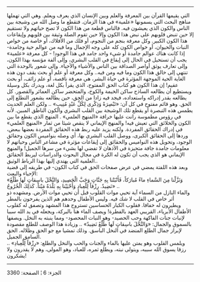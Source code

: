 ------------------------------------------------------------------------

التي يقيمها القرآن بين المعرفة والعلم وبين الإنسان الذي يعرف ويعلم. وهي
التي تهملها مناهج البحث التي يسمونها «علمية» في هذا الزمان. فتقطع ما وصل
الله من وشيجة بين الناس والكون الذي يعيشون فيه. فالناس قطعة من هذا الكون
لا تصح حياتهم ولا تستقيم إلا حين تنبض قلوبهم على نبض هذا الكون وإلا حين
تقوم الصلة وثيقة بين قلوبهم وإيقاعات هذا الكون الكبير. وكل معرفة بنجم من
النجوم، أو فلك من الأفلاك، أو خاصة من خواص النبات والحيوان، أو خواص
الكون كله على وجه الإجمال وما فيه من عوالم حية وجامدة- إذا كانت هناك
عوالم جامدة أو شيء واحد جامد في هذا الوجود! - كل معرفة «علمية» يجب أن
تستحيل في الحال إلى إيقاع في القلب البشري، وإلى ألفة مؤنسة بهذا الكون،
وإلى تعارف يوثق أواصر الصداقة بين الناس والأشياء والأحياء. وإلى شعور
بالوحدة التي تنتهي إلى خالق هذا الكون وما فيه ومن فيه.. وكل معرفة أو علم
أو بحث يقف دون هذه الغاية الحية الموجهة المؤثرة في حياة البشر، هي معرفة
ناقصة، أو علم زائف، أو بحث عقيم! إن هذا الكون هو كتاب الحق المفتوح، الذي
يقرأ بكل لغة، ويدرك بكل وسيلة ويستطيع أن يطالعه الساذج ساكن الخيمة
والكوخ، والمتحضر ساكن العمائر والقصور. كل يطالعه بقدر إدراكه واستعداده،
فيجد فيه زادا من الحق، حين يطالعه بشعور التطلع إلى الحق. وهو قائم مفتوح
في كل آن: «تَبْصِرَةً وَذِكْرى لِكُلِّ عَبْدٍ مُنِيبٍ» .. ولكن العلم الحديث يطمس هذه
التبصرة أو يقطع تلك الوشيجة بين القلب البشري والكون الناطق المبين. لأنه
في رؤوس مطموسة رانت عليها خرافة «المنهج العلمي» . المنهج الذي يقطع ما
بين الكون والخلائق التي تعيش فيه! والمنهج الإيماني لا ينقص شيئا من ثمار
«المنهج العلمي» في إدراك الحقائق المفردة. ولكنه يزيد عليه ربط هذه
الحقائق المفردة بعضها ببعض، وردها إلى الحقائق الكبرى، ووصل القلب البشري
بها، أي وصله بنواميس الكون وحقائق الوجود، وتحويل هذه النواميس والحقائق
إلى إيقاعات مؤثرة في مشاعر الناس وحياتهم لا معلومات جامدة جافة متحيزة في
الأذهان لا تفضي لها بشيء من سرها الجميل! والمنهج الإيماني هو الذي يجب أن
تكون له الكرة في مجال البحوث والدراسات ليربط الحقائق العلمية التي يهتدي
إليها بهذا الرباط الوثيق..  
وبعد هذه اللفتة يمضي في عرض صفحات الحق في كتاب الكون- في طريقه إلى قضية
الإحياء والبعث:  
«وَنَزَّلْنا مِنَ السَّماءِ ماءً مُبارَكاً، فَأَنْبَتْنا بِهِ جَنَّاتٍ وَحَبَّ الْحَصِيدِ، وَالنَّخْلَ باسِقاتٍ
لَها طَلْعٌ نَضِيدٌ. رِزْقاً لِلْعِبادِ وَأَحْيَيْنا بِهِ بَلْدَةً مَيْتاً. كَذلِكَ الْخُرُوجُ» ..  
والماء النازل من السماء آية تحيي موات القلوب قبل أن تحيي موات الأرض.
ومشهده ذو أثر خاص في القلب لا شك فيه. وليس الأطفال وحدهم هم الذين يفرحون
بالمطر ويطيرون له خفافا. فقلوب الكبار الحساسين تستروح هذا المشهد وتصفق
له كقلوب الأطفال الأبرياء، القريبي العهد بالفطرة! ويصف الماء هنا
بالبركة، ويجعله في يد الله سببا لإنبات جنات الفاكهة وحب الحصيد- وهو
النبات المحصود- ومما ينبته به النخل. ويصفها بالسموق والجمال: «وَالنَّخْلَ
باسِقاتٍ لَها طَلْعٌ نَضِيدٌ» .. وزيادة هذا الوصف للطلع مقصودة لإبراز جمال الطلع
المنضد في النخل الباسق. وذلك تمشيا مع جو الحق وظلاله. الحق السامق
الجميل.  
ويلمس القلوب وهو يمتن عليها بالماء والجنات والحب والنخل والطلع: «رِزْقاً
لِلْعِبادِ» .. رزقا يسوق الله سببه، ويتولى نبته، ويطلع ثمره، للعباد، وهو
المولى، وهم لا يقدرون ولا يشكرون!

------------------------------------------------------------------------

الجزء: 6 ¦ الصفحة: 3360
